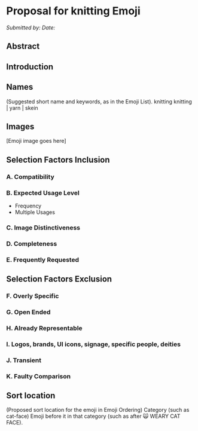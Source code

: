 # Proposal for knitting Emoji
*Submitted by:* 
*Date:* 
## Abstract
 
## Introduction
 
## Names 
(Suggested short name and keywords, as in the Emoji List).
knitting
knitting | yarn | skein 

## Images
[Emoji image goes here]

## Selection Factors Inclusion
### A. Compatibility
 
### B. Expected Usage Level
- Frequency
- Multiple Usages
### C. Image Distinctiveness
 
### D. Completeness
 
### E. Frequently Requested
 
## Selection Factors Exclusion
### F. Overly Specific
 
### G. Open Ended
 
### H. Already Representable
 
### I. Logos, brands, UI icons, signage, specific people, deities 
 
### J. Transient
 
### K. Faulty Comparison
 
## Sort location 
(Proposed sort location for the emoji in Emoji Ordering)
Category (such as cat-face)
Emoji before it in that category (such as after 🙀  WEARY CAT FACE).
